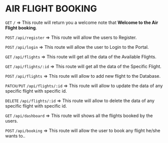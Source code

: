 # AIR FLIGHT BOOKING

```GET``` ```/``` => This route will return you a welcome note that **Welcome to the Air Flight booking**.

```POST``` ```/api/register``` => This route will allow the users to Register.

```POST``` ```/api/login``` => This route will allow the user to Login to the Portal.

```GET``` ```/api/flights``` => This route will get all the data of the Available Flights.

```GET``` ```/api/flights/:id``` => This route will get all the data of the Specific Flight.

```POST``` ```/api/flights``` => This route will allow to add new flight to the Database.

```PATCH/PUT``` ```/api/flights/:id``` => This route will allow to update the data of any specific flight with specific id.

```DELETE``` ```/api/flights/:id``` => This route will allow to delete the data of any specific flight with specific id.

```GET``` ```/api/dashboard``` => This route will shows all the flights booked by the users.

```POST``` ```/api/booking``` => This route will allow the user to book any flight he/she wants to..